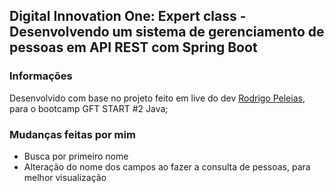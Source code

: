 ## Digital Innovation One: Expert class - Desenvolvendo um sistema de gerenciamento de pessoas em API REST com Spring Boot

### Informações

Desenvolvido com base no projeto feito em live do dev [Rodrigo Peleias](https://www.linkedin.com/in/rodrigopeleias/), para o bootcamp GFT START #2 Java;

### Mudanças feitas por mim

- Busca por primeiro nome
- Alteração do nome dos campos ao fazer a consulta de pessoas, para melhor visualização

